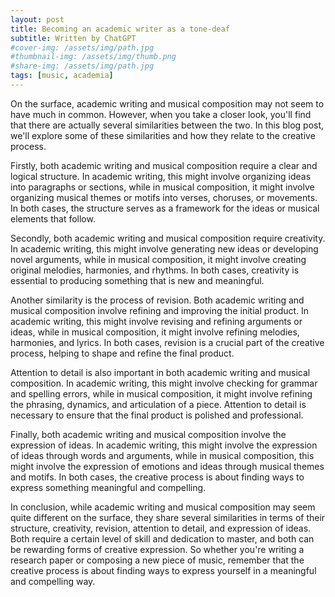 ```yaml
---
layout: post
title: Becoming an academic writer as a tone-deaf
subtitle: Written by ChatGPT
#cover-img: /assets/img/path.jpg
#thumbnail-img: /assets/img/thumb.png
#share-img: /assets/img/path.jpg
tags: [music, academia]
---
```


On the surface, academic writing and musical composition may not seem to have much in common. However, when you take a closer look, you'll find that there are actually several similarities between the two. In this blog post, we'll explore some of these similarities and how they relate to the creative process.

Firstly, both academic writing and musical composition require a clear and logical structure. In academic writing, this might involve organizing ideas into paragraphs or sections, while in musical composition, it might involve organizing musical themes or motifs into verses, choruses, or movements. In both cases, the structure serves as a framework for the ideas or musical elements that follow.

Secondly, both academic writing and musical composition require creativity. In academic writing, this might involve generating new ideas or developing novel arguments, while in musical composition, it might involve creating original melodies, harmonies, and rhythms. In both cases, creativity is essential to producing something that is new and meaningful.

Another similarity is the process of revision. Both academic writing and musical composition involve refining and improving the initial product. In academic writing, this might involve revising and refining arguments or ideas, while in musical composition, it might involve refining melodies, harmonies, and lyrics. In both cases, revision is a crucial part of the creative process, helping to shape and refine the final product.

Attention to detail is also important in both academic writing and musical composition. In academic writing, this might involve checking for grammar and spelling errors, while in musical composition, it might involve refining the phrasing, dynamics, and articulation of a piece. Attention to detail is necessary to ensure that the final product is polished and professional.

Finally, both academic writing and musical composition involve the expression of ideas. In academic writing, this might involve the expression of ideas through words and arguments, while in musical composition, this might involve the expression of emotions and ideas through musical themes and motifs. In both cases, the creative process is about finding ways to express something meaningful and compelling.

In conclusion, while academic writing and musical composition may seem quite different on the surface, they share several similarities in terms of their structure, creativity, revision, attention to detail, and expression of ideas. Both require a certain level of skill and dedication to master, and both can be rewarding forms of creative expression. So whether you're writing a research paper or composing a new piece of music, remember that the creative process is about finding ways to express yourself in a meaningful and compelling way.

